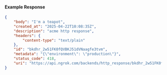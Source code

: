 <!-- Code generated for API Clients. DO NOT EDIT. -->

#### Example Response

```json
{
	"body": "I'm a teapot",
	"created_at": "2025-04-22T10:08:35Z",
	"description": "acme http response",
	"headers": {
		"content-type": "text/plain"
	},
	"id": "bkdhr_2w51FK0fQVBKJ51dVNaagfe3tvm",
	"metadata": "{\"environment\": \"production\"}",
	"status_code": 418,
	"uri": "https://api.ngrok.com/backends/http_response/bkdhr_2w51FK0fQVBKJ51dVNaagfe3tvm"
}
```
